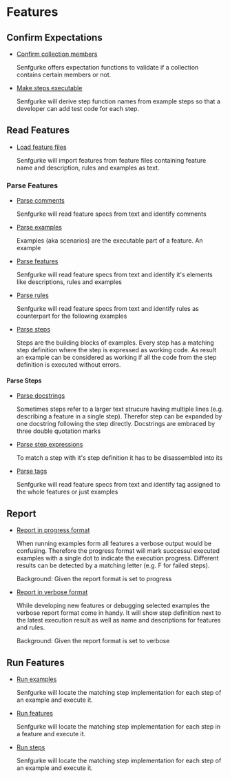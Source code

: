 # Features

## Confirm Expectations

* [Confirm collection members](confirm_expectations/confirm_collection_members.feature)

  Senfgurke offers expectation functions to validate if a collection contains
  certain members or not.

* [Make steps executable](make_steps_executable.feature)

  Senfgurke will derive step function names from example steps so that a
  developer can add test code for each step.

## Read Features

* [Load feature files](read_features/load_feature_files.feature)

  Senfgurke will import features from feature files
  containing feature name and description, rules and examples as text.

### Parse Features

* [Parse comments](read_features/parse_features/parse_comments.feature)

  Senfgurke will read feature specs from text
  and identify comments

* [Parse examples](read_features/parse_features/parse_examples.feature)

  Examples (aka scenarios) are the executable part of a feature. An example

* [Parse features](read_features/parse_features/parse_features.feature)

  Senfgurke will read feature specs from text
  and identify it's elements like descriptions, rules and examples

* [Parse rules](read_features/parse_features/parse_rules.feature)

  Senfgurke will read feature specs from text
  and identify rules as counterpart for the following examples

* [Parse steps](read_features/parse_features/parse_steps.feature)

  Steps are the building blocks of examples. Every step has a matching step
  definition where the step is expressed as working code. As result an example
  can be considered as working if all the code from the step definition is
  executed without errors.

#### Parse Steps

* [Parse docstrings](read_features/parse_features/parse_steps/parse_docstrings.feature)

  Sometimes steps refer to a larger text strucure having multiple lines (e.g.
  describing a feature in a single step). Therefor step can be expanded by one
  docstring following the step directly. Docstrings are embraced by three double
  quotation marks

* [Parse step expressions](read_features/parse_features/parse_steps/parse_step_expressions.feature)

  To match a step with it's step definition it has to be disassembled into its

* [Parse tags](read_features/parse_features/parse_tags.feature)

  Senfgurke will read feature specs from text
  and identify tag assigned to the whole features or just examples

## Report

* [Report in progress format](report/report_in_progress_format.feature)

  When running examples form all features a verbose output would be confusing.
  Therefore the progress format will mark successul executed examples with
  a single dot to indicate the execution progress. Different results can be
  detected by a matching letter (e.g. F for failed steps).

  Background:
  Given the report format is set to progress

* [Report in verbose format](report/report_in_verbose_format.feature)

  While developing new features or debugging selected examples the verbose
  report format come in handy. It will show step definition next to the latest
  execution result as well as name and descriptions for features and rules.

  Background:
  Given the report format is set to verbose

## Run Features

* [Run examples](run_features/run_examples.feature)

  Senfgurke will locate the matching step implementation for each step
  of an example and execute it.

* [Run features](run_features/run_features.feature)

  Senfgurke will locate the matching step implementation for each step
  in a feature and execute it.

* [Run steps](run_features/run_steps.feature)

  Senfgurke will locate the matching step implementation for each step
  of an example and execute it.
